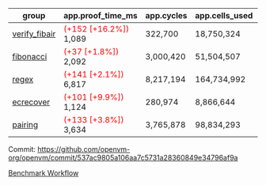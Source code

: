 | group | app.proof_time_ms | app.cycles | app.cells_used | leaf.proof_time_ms | leaf.cycles | leaf.cells_used |
| -- | -- | -- | -- | -- | -- | -- |
| [verify_fibair](https://github.com/openvm-org/openvm/blob/benchmark-results/benchmarks-pr/1947/verify_fibair-537ac9805a106aa7c5731a28360849e34796af9a.md) |<span style='color: red'>(+152 [+16.2%])</span> 1,089 |  322,700 |  18,750,324 |- | - | - |
| [fibonacci](https://github.com/openvm-org/openvm/blob/benchmark-results/benchmarks-pr/1947/fibonacci-537ac9805a106aa7c5731a28360849e34796af9a.md) |<span style='color: red'>(+37 [+1.8%])</span> 2,092 |  3,000,420 |  51,504,507 |- | - | - |
| [regex](https://github.com/openvm-org/openvm/blob/benchmark-results/benchmarks-pr/1947/regex-537ac9805a106aa7c5731a28360849e34796af9a.md) |<span style='color: red'>(+141 [+2.1%])</span> 6,817 |  8,217,194 |  164,734,992 |- | - | - |
| [ecrecover](https://github.com/openvm-org/openvm/blob/benchmark-results/benchmarks-pr/1947/ecrecover-537ac9805a106aa7c5731a28360849e34796af9a.md) |<span style='color: red'>(+101 [+9.9%])</span> 1,124 |  280,974 |  8,866,644 |- | - | - |
| [pairing](https://github.com/openvm-org/openvm/blob/benchmark-results/benchmarks-pr/1947/pairing-537ac9805a106aa7c5731a28360849e34796af9a.md) |<span style='color: red'>(+133 [+3.8%])</span> 3,634 |  3,765,878 |  98,834,293 |- | - | - |


Commit: https://github.com/openvm-org/openvm/commit/537ac9805a106aa7c5731a28360849e34796af9a

[Benchmark Workflow](https://github.com/openvm-org/openvm/actions/runs/16818089397)
